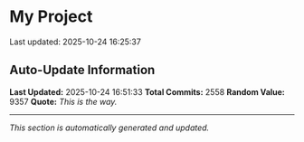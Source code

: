 # My Project


Last updated: 2025-10-24 16:25:37





































































































































































































































































































































































































































































































































































































































































































































































































































































































































































































































































































































































































































































































































































































































































































































































































































































































































































































































































































































































































































































































































































































































































































































































































































































































































































































































































































































































































































































































































































































































































## Auto-Update Information

**Last Updated:** 2025-10-24 16:51:33
**Total Commits:** 2558
**Random Value:** 9357
**Quote:** _This is the way._

---
_This section is automatically generated and updated._